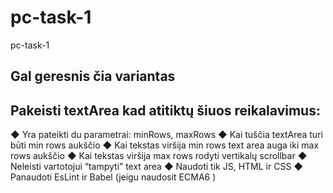 # pc-task-1
pc-task-1

## Gal geresnis čia variantas


## Pakeisti textArea kad atitiktų šiuos reikalavimus:

◆ Yra pateikti du parametrai: minRows,
maxRows
◆ Kai tuščia textArea turi būti min rows
aukščio
◆ Kai tekstas viršija min rows text area auga
iki max rows aukščio
◆ Kai tekstas viršija max rows rodyti vertikalų
scrollbar
◆ Neleisti vartotojui “tampyti” text area
◆ Naudoti tik JS, HTML ir CSS
◆ Panaudoti EsLint ir Babel (jeigu naudosit
ECMA6 )